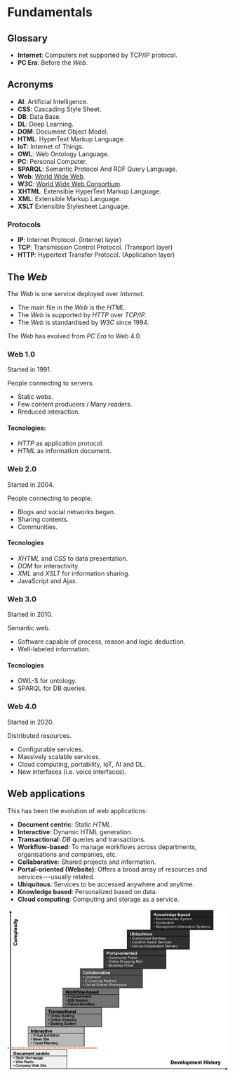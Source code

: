 # Fundamentals 

## Glossary

- **Internet**: Computers net supported by TCP/IP protocol.
- **PC Era**: Before the _Web_. 

## Acronyms

- **AI**: Artificial Intelligence.
- **CSS**: Cascading Style Sheet.
- **DB**: Data Base.
- **DL**: Deep Learning.
- **DOM**: Document Object Model.
- **HTML**: HyperText Markup Language.
- **IoT**: Internet of Things.
- **OWL**: Web Ontology Language.
- **PC**: Personal Computer.
- **SPARQL**: Semantic Protocol And RDF Query Language.
- **Web**: [World Wide Web](#the-web). 
- **W3C**: [World Wide Web Consortium](#w3c).
- **XHTML**: Extensible HyperText Markup Language.
- **XML**: Extensible Markup Language.
- **XSLT** Extensible Stylesheet Language.

### Protocols 

- **IP**: Internet Protocol. (Internet layer)
- **TCP**: Transmission Control Protocol. (Transport layer)
- **HTTP**: Hypertext Transfer Protocol. (Application layer)

## The _Web_ 

The _Web_ is one service deployed over _Internet_.

- The main file in the _Web_ is the _HTML_.
- The _Web_ is supported by _HTTP_ over _TCP/IP_.
- The _Web_ is standardised by _W3C_ since 1994.

The _Web_ has evolved from _PC Era_ to Web 4.0.

### Web 1.0 

Started in 1991. 

People connecting to servers.

- Static webs.
- Few content producers / Many readers.
- Rreduced interaction.

#### Tecnologies: 

- _HTTP_ as application protocol. 
- _HTML_ as information document.

### Web 2.0 

Started in 2004. 

People connecting to people.

- Blogs and social networks began.
- Sharing contents.
- Communities.

#### Tecnologies

- _XHTML_ and _CSS_ to data presentation.
- _DOM_ for interactivity.
- _XML_ and _XSLT_ for information sharing.
- JavaScript and Ajax.

### Web 3.0

Started in 2010.

Semantic web. 

- Software capable of process, reason and logic deduction.  
- Well-labeled information. 

#### Tecnologies

- OWL-S for ontology.
- SPARQL for DB queries.

### Web 4.0

Started in 2020.

Distributed resources.

- Configurable services.
- Massively scalable services. 
- Cloud computing, portability, IoT, AI and DL.
- New interfaces (i.e. voice interfaces). 

## Web applications

This has been the evolution of web applications:

- **Document centric**: Static _HTML_.
- **Interactive**: Dynamic HTML generation.
- **Transactional**: _DB_ queries and transactions.
- **Workflow-based**: To manage workflows across departments, organisations and companies, etc.
- **Collaborative**: Shared projects and information.
- **Portal-oriented (Website)**: Offers a broad array of resources and services---usually related.
- **Ubiquitous**: Services to be accessed anywhere and anytime.
- **Knowledge based**: Personalized based on data. 
- **Cloud computing**: Computing and storage as a service.

![Web evolution](img/web_evolution.jpg)
